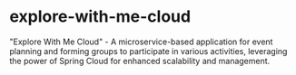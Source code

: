 # explore-with-me-cloud
"Explore With Me Cloud" - A microservice-based application for event planning and forming groups to participate in various activities, leveraging the power of Spring Cloud for enhanced scalability and management.
